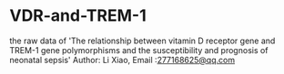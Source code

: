 # VDR-and-TREM-1
the raw data of 'The relationship between vitamin D receptor gene and TREM-1 gene polymorphisms and the susceptibility and prognosis of neonatal sepsis'
Author: Li Xiao,  Email :277168625@qq.com
